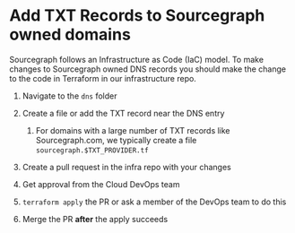 # Add TXT Records to Sourcegraph owned domains

Sourcegraph follows an Infrastructure as Code (IaC) model. To make changes to Sourcegraph
owned DNS records you should make the change to the code in Terraform in our infrastructure repo.

1. Navigate to the `dns` folder
1. Create a file or add the TXT record near the DNS entry

   1. For domains with a large number of TXT records like
      Sourcegraph.com, we typically create a file `sourcegraph.$TXT_PROVIDER.tf`

1. Create a pull request in the infra repo with your changes
1. Get approval from the Cloud DevOps team
1. `terraform apply` the PR or ask a member of the DevOps team to do this
1. Merge the PR **after** the apply succeeds
